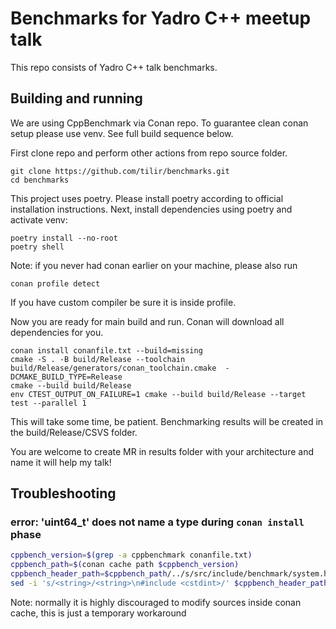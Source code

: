 # Benchmarks for Yadro C++ meetup talk

This repo consists of Yadro C++ talk benchmarks.

## Building and running

We are using CppBenchmark via Conan repo. To guarantee clean conan setup please use venv. See full build sequence below.

First clone repo and perform other actions from repo source folder.

```
git clone https://github.com/tilir/benchmarks.git
cd benchmarks
```

This project uses poetry. Please install poetry according to official installation instructions.
Next, install dependencies using poetry and activate venv:

```
poetry install --no-root
poetry shell
```

Note: if you never had conan earlier on your machine, please also run

```
conan profile detect
```

If you have custom compiler be sure it is inside profile.

Now you are ready for main build and run. Conan will download all dependencies for you.

```
conan install conanfile.txt --build=missing
cmake -S . -B build/Release --toolchain build/Release/generators/conan_toolchain.cmake  -DCMAKE_BUILD_TYPE=Release
cmake --build build/Release
env CTEST_OUTPUT_ON_FAILURE=1 cmake --build build/Release --target test --parallel 1
```

This will take some time, be patient. Benchmarking results will be created in the build/Release/CSVS folder. 

You are welcome to create MR in results folder with your architecture and name it will help my talk!



## Troubleshooting

### error: 'uint64_t' does not name a type during `conan install` phase
```bash
cppbench_version=$(grep -a cppbenchmark conanfile.txt)
cppbench_path=$(conan cache path $cppbench_version)
cppbench_header_path=$cppbench_path/../s/src/include/benchmark/system.h
sed -i 's/<string>/<string>\n#include <cstdint>/' $cppbench_header_path
```

Note: normally it is highly discouraged to modify sources inside conan cache, this is just a temporary workaround
